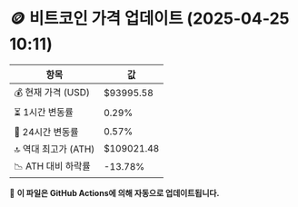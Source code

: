# 🪙 비트코인 가격 업데이트 (2025-04-25 10:11)

| 항목                | 값 |
|--------------------|----------------|
| 💰 현재 가격 (USD) | $93995.58 |
| ⏳ 1시간 변동률    | 0.29% |
| 📆 24시간 변동률   | 0.57% |
| 🔝 역대 최고가 (ATH) | $109021.48 |
| 📉 ATH 대비 하락률 | -13.78% |

🔄 **이 파일은 GitHub Actions에 의해 자동으로 업데이트됩니다.**
